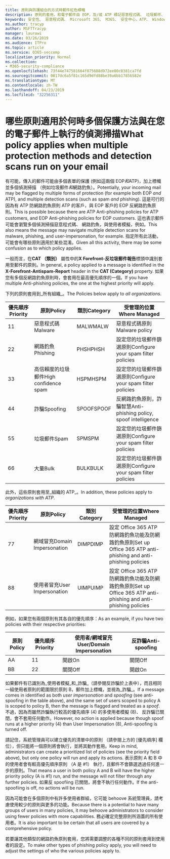 ```yaml
---
title: 原則與防護組合的方式時郵件紅色標幟
description: 原則的套用，和電子郵件由 EOP，及/或 ATP 標記惡意程式碼、 垃圾郵件、 高信賴度垃圾郵件、 網路釣魚及大量時採取的動作。
keywords: 安全性、 惡意程式碼、 Microsoft 365、 M365、 安全中心，ATP、 Windows Defender ATP、 Office 365 ATP、 Azure ATP
ms.author: tracyp
author: MSFTTracyp
manager: laurawi
ms.date: 03/26/2019
ms.audience: ITPro
ms.topic: article
ms.service: O365-seccomp
localization_priority: Normal
ms.collection:
- M365-security-compliance
ms.openlocfilehash: 73f44e747581664f075608d972ee80c8381ca7fd
ms.sourcegitcommit: 0017dc6a5f81c165d9dfd88be39a6bb17856582e
ms.translationtype: MT
ms.contentlocale: zh-TW
ms.lasthandoff: 04/23/2019
ms.locfileid: "32256311"
---
```

# <a name="what-policy-applies-when-multiple-protection-methods-and-detection-scans-run-on-your-email"></a><span data-ttu-id="dff3d-104">哪些原則適用於何時多個保護方法與在您的電子郵件上執行的偵測掃描</span><span class="sxs-lookup"><span data-stu-id="dff3d-104">What policy applies when multiple protection methods and detection scans run on your email</span></span>

<span data-ttu-id="dff3d-105">有可能，傳入的郵件可能由多個表單的保護 (例如這兩個 EOP*和*ATP)，加上標幟並多個偵測掃描 （例如垃圾郵件*和*網路釣魚）。</span><span class="sxs-lookup"><span data-stu-id="dff3d-105">Potentially, your incoming mail may be flagged by multiple forms of protection (for example both EOP *and* ATP), and multiple detection scans (such as spam *and* phishing).</span></span> <span data-ttu-id="dff3d-106">這是可行的因為有 ATP 防網路釣魚原則 ATP 的客戶，與 EOP 客戶的 EOP 反網路釣魚原則。</span><span class="sxs-lookup"><span data-stu-id="dff3d-106">This is possible because there are ATP Anti-phishing policies for ATP customers, and EOP Anti-phishing policies for EOP customers.</span></span> <span data-ttu-id="dff3d-107">這也表示郵件可能會瀏覽多個偵測掃描惡意程式碼、 網路釣魚，與使用者模擬，例如。</span><span class="sxs-lookup"><span data-stu-id="dff3d-107">This also means the message may navigate multiple detection scans for malware, phishing, and user-impersonation, for example.</span></span> <span data-ttu-id="dff3d-108">指定所有此活動，可能會有哪些原則適用於某些混淆。</span><span class="sxs-lookup"><span data-stu-id="dff3d-108">Given all this activity, there may be some confusion as to which policy applies.</span></span>

<span data-ttu-id="dff3d-109">一般而言，在**CAT （類別）** 屬性中的**X Forefront-反垃圾郵件報告**標頭中識別套用至郵件的原則。</span><span class="sxs-lookup"><span data-stu-id="dff3d-109">In general, a policy applied to a message is identified in the **X-Forefront-Antispam-Report** header in the **CAT (Category)** property.</span></span> <span data-ttu-id="dff3d-110">如果您有多個反網路釣魚原則時，會套用在最高優先順序的一個。</span><span class="sxs-lookup"><span data-stu-id="dff3d-110">If you have multiple Anti-phishing policies, the one at the highest priority will apply.</span></span>

<span data-ttu-id="dff3d-111">下列的原則套用到_所有組織_。</span><span class="sxs-lookup"><span data-stu-id="dff3d-111">The Policies below apply to _all organizations_.</span></span>

|<span data-ttu-id="dff3d-112">優先順序</span><span class="sxs-lookup"><span data-stu-id="dff3d-112">Priority</span></span> |<span data-ttu-id="dff3d-113">原則</span><span class="sxs-lookup"><span data-stu-id="dff3d-113">Policy</span></span>  |<span data-ttu-id="dff3d-114">類別</span><span class="sxs-lookup"><span data-stu-id="dff3d-114">Category</span></span>  |<span data-ttu-id="dff3d-115">受管理的位置</span><span class="sxs-lookup"><span data-stu-id="dff3d-115">Where Managed</span></span> |
|---------|---------|---------|---------|
|<span data-ttu-id="dff3d-116">1</span><span class="sxs-lookup"><span data-stu-id="dff3d-116">1</span></span>     | <span data-ttu-id="dff3d-117">惡意程式碼</span><span class="sxs-lookup"><span data-stu-id="dff3d-117">Malware</span></span>      | <span data-ttu-id="dff3d-118">MALW</span><span class="sxs-lookup"><span data-stu-id="dff3d-118">MALW</span></span>      | <span data-ttu-id="dff3d-119">惡意程式碼原則</span><span class="sxs-lookup"><span data-stu-id="dff3d-119">Malware policy</span></span>   |
|<span data-ttu-id="dff3d-120">2</span><span class="sxs-lookup"><span data-stu-id="dff3d-120">2</span></span>     | <span data-ttu-id="dff3d-121">網路釣魚</span><span class="sxs-lookup"><span data-stu-id="dff3d-121">Phishing</span></span>     | <span data-ttu-id="dff3d-122">PHSH</span><span class="sxs-lookup"><span data-stu-id="dff3d-122">PHSH</span></span>     | <span data-ttu-id="dff3d-123">設定您的垃圾郵件篩選原則</span><span class="sxs-lookup"><span data-stu-id="dff3d-123">Configure your spam filter policies</span></span>     |
|<span data-ttu-id="dff3d-124">3</span><span class="sxs-lookup"><span data-stu-id="dff3d-124">3</span></span>     | <span data-ttu-id="dff3d-125">高信賴度的垃圾郵件</span><span class="sxs-lookup"><span data-stu-id="dff3d-125">High confidence spam</span></span>      | <span data-ttu-id="dff3d-126">HSPM</span><span class="sxs-lookup"><span data-stu-id="dff3d-126">HSPM</span></span>        | <span data-ttu-id="dff3d-127">設定您的垃圾郵件篩選原則</span><span class="sxs-lookup"><span data-stu-id="dff3d-127">Configure your spam filter policies</span></span>        |
|<span data-ttu-id="dff3d-128">4</span><span class="sxs-lookup"><span data-stu-id="dff3d-128">4</span></span>     | <span data-ttu-id="dff3d-129">詐騙</span><span class="sxs-lookup"><span data-stu-id="dff3d-129">Spoofing</span></span>        | <span data-ttu-id="dff3d-130">SPOOF</span><span class="sxs-lookup"><span data-stu-id="dff3d-130">SPOOF</span></span>        | <span data-ttu-id="dff3d-131">反網路釣魚原則，詐騙智慧</span><span class="sxs-lookup"><span data-stu-id="dff3d-131">Anti-phishing policy, spoof intelligence</span></span>        |
|<span data-ttu-id="dff3d-132">5</span><span class="sxs-lookup"><span data-stu-id="dff3d-132">5</span></span>     | <span data-ttu-id="dff3d-133">垃圾郵件</span><span class="sxs-lookup"><span data-stu-id="dff3d-133">Spam</span></span>         | <span data-ttu-id="dff3d-134">SPM</span><span class="sxs-lookup"><span data-stu-id="dff3d-134">SPM</span></span>         | <span data-ttu-id="dff3d-135">設定您的垃圾郵件篩選原則</span><span class="sxs-lookup"><span data-stu-id="dff3d-135">Configure your spam filter policies</span></span>         |
|<span data-ttu-id="dff3d-136">6</span><span class="sxs-lookup"><span data-stu-id="dff3d-136">6</span></span>     | <span data-ttu-id="dff3d-137">大量</span><span class="sxs-lookup"><span data-stu-id="dff3d-137">Bulk</span></span>         | <span data-ttu-id="dff3d-138">BULK</span><span class="sxs-lookup"><span data-stu-id="dff3d-138">BULK</span></span>        | <span data-ttu-id="dff3d-139">設定您的垃圾郵件篩選原則</span><span class="sxs-lookup"><span data-stu-id="dff3d-139">Configure your spam filter policies</span></span>         |

<span data-ttu-id="dff3d-140">此外，這些原則套用至_組織的 ATP_。</span><span class="sxs-lookup"><span data-stu-id="dff3d-140">In addition, these policies apply to _organizations with ATP_.</span></span>

|<span data-ttu-id="dff3d-141">優先順序</span><span class="sxs-lookup"><span data-stu-id="dff3d-141">Priority</span></span> |<span data-ttu-id="dff3d-142">原則</span><span class="sxs-lookup"><span data-stu-id="dff3d-142">Policy</span></span>  |<span data-ttu-id="dff3d-143">類別</span><span class="sxs-lookup"><span data-stu-id="dff3d-143">Category</span></span>  |<span data-ttu-id="dff3d-144">受管理的位置</span><span class="sxs-lookup"><span data-stu-id="dff3d-144">Where Managed</span></span> |
|---------|---------|---------|---------|
|<span data-ttu-id="dff3d-145">7</span><span class="sxs-lookup"><span data-stu-id="dff3d-145">7</span></span>     | <span data-ttu-id="dff3d-146">網域冒充</span><span class="sxs-lookup"><span data-stu-id="dff3d-146">Domain Impersonation</span></span>         | <span data-ttu-id="dff3d-147">DIMP</span><span class="sxs-lookup"><span data-stu-id="dff3d-147">DIMP</span></span>         | <span data-ttu-id="dff3d-148">設定 Office 365 ATP 防網路釣魚功能及防網路釣魚原則</span><span class="sxs-lookup"><span data-stu-id="dff3d-148">Set up Office 365 ATP anti-phishing and anti-phishing policies</span></span>        |
|<span data-ttu-id="dff3d-149">8</span><span class="sxs-lookup"><span data-stu-id="dff3d-149">8</span></span>     | <span data-ttu-id="dff3d-150">使用者冒充</span><span class="sxs-lookup"><span data-stu-id="dff3d-150">User Impersonation</span></span>        | <span data-ttu-id="dff3d-151">UIMP</span><span class="sxs-lookup"><span data-stu-id="dff3d-151">UIMP</span></span>         | <span data-ttu-id="dff3d-152">設定 Office 365 ATP 防網路釣魚功能及防網路釣魚原則</span><span class="sxs-lookup"><span data-stu-id="dff3d-152">Set up Office 365 ATP anti-phishing and anti-phishing policies</span></span>         |

<span data-ttu-id="dff3d-153">例如，如果您有兩個原則有其各自的優先順序：</span><span class="sxs-lookup"><span data-stu-id="dff3d-153">As an example, if you have two policies with their respective priorities:</span></span>

|<span data-ttu-id="dff3d-154">原則</span><span class="sxs-lookup"><span data-stu-id="dff3d-154">Policy</span></span>  |<span data-ttu-id="dff3d-155">優先順序</span><span class="sxs-lookup"><span data-stu-id="dff3d-155">Priority</span></span>  |<span data-ttu-id="dff3d-156">使用者/網域冒充</span><span class="sxs-lookup"><span data-stu-id="dff3d-156">User/Domain Impersonation</span></span>  |<span data-ttu-id="dff3d-157">反詐騙</span><span class="sxs-lookup"><span data-stu-id="dff3d-157">Anti-spoofing</span></span>  |
|---------|---------|---------|---------|
|<span data-ttu-id="dff3d-158">A</span><span class="sxs-lookup"><span data-stu-id="dff3d-158">A</span></span>     | <span data-ttu-id="dff3d-159">1</span><span class="sxs-lookup"><span data-stu-id="dff3d-159">1</span></span>        | <span data-ttu-id="dff3d-160">開啟</span><span class="sxs-lookup"><span data-stu-id="dff3d-160">On</span></span>        |<span data-ttu-id="dff3d-161">關閉</span><span class="sxs-lookup"><span data-stu-id="dff3d-161">Off</span></span>         |
|<span data-ttu-id="dff3d-162">B</span><span class="sxs-lookup"><span data-stu-id="dff3d-162">B</span></span>     | <span data-ttu-id="dff3d-163">2</span><span class="sxs-lookup"><span data-stu-id="dff3d-163">2</span></span>        | <span data-ttu-id="dff3d-164">關閉</span><span class="sxs-lookup"><span data-stu-id="dff3d-164">Off</span></span>        | <span data-ttu-id="dff3d-165">開啟</span><span class="sxs-lookup"><span data-stu-id="dff3d-165">On</span></span>        |

<span data-ttu-id="dff3d-166">如果郵件有已識別為_使用者模擬_和_詐騙_（請參閱反詐騙於上表中），而且相同一組使用者原則的範圍限於原則 B，郵件加上標幟，並視為_詐騙_。</span><span class="sxs-lookup"><span data-stu-id="dff3d-166">If a message comes in identified as both _user impersonation_ and _spoofing_ (see anti-spoofing in the table above), and the same set of users scoped to policy A is scoped to policy B, then the message is flagged and treated as a _spoof_.</span></span> <span data-ttu-id="dff3d-167">不過，因為而雖然詐騙執行較高的優先順序 (4) 的多使用者模擬 (8)、 反詐騙已關閉，會不套用任何動作。</span><span class="sxs-lookup"><span data-stu-id="dff3d-167">However, no action is applied because though spoof runs at a higher priority (4) than User Impersonation (8), Anti-spoofing is turned off.</span></span>

<span data-ttu-id="dff3d-168">請記住，系統管理員可以建立優先的清單中的原則 （請參閱上方的 [優先順序] 欄位），但只能將一個原則將會執行，並將其動作套用。</span><span class="sxs-lookup"><span data-stu-id="dff3d-168">Keep in mind, administrators can create a prioritized list of policies (see the priority field above), but only one policy will run and apply its actions.</span></span> <span data-ttu-id="dff3d-169">表示原則 A 和 B 中的使用者會有較高優先順序原則 （A 是 #1） 執行，且郵件不會篩選透過任何進一步的原則。</span><span class="sxs-lookup"><span data-stu-id="dff3d-169">That means a user in both policy A and B will have the higher priority policy (A is #1) run, and the message will not filter through any further policies.</span></span> <span data-ttu-id="dff3d-170">如果反 spoofiing 已關閉，將會不執行任何動作。</span><span class="sxs-lookup"><span data-stu-id="dff3d-170">If the anti-spoofiing is off, no actions will be run.</span></span>

<span data-ttu-id="dff3d-171">因為可能會在多個原則中有許多使用者群組，它可能 behoove 系統管理員，請考慮使用較少的原則與更多的功能。</span><span class="sxs-lookup"><span data-stu-id="dff3d-171">Because there is a potential to have many groups of users in many policies, it may behoove administrators to consider using fewer policies with more capabilities.</span></span> <span data-ttu-id="dff3d-172">務必確定完整原則所涵蓋的所有使用者。</span><span class="sxs-lookup"><span data-stu-id="dff3d-172">It is also important to be certain that all users are covered by a comprehensive policy.</span></span>

<span data-ttu-id="dff3d-173">若要讓其他類型的網路釣魚原則套用，您將需要調整的各種不同的原則套用到使用者的設定。</span><span class="sxs-lookup"><span data-stu-id="dff3d-173">To make other types of phishing policy apply, you will need to adjust the settings of who the various policies apply to.</span></span>



